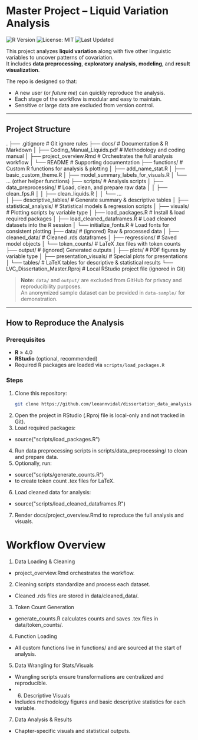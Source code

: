 # Master Project – Liquid Variation Analysis

![R Version](https://img.shields.io/badge/R-%3E%3D4.0-blue)
![License: MIT](https://img.shields.io/badge/License-MIT-green)
![Last Updated](https://img.shields.io/github/last-commit/leeannvidal/dissertation_data_analysis)

This project analyzes **liquid variation** along with five other linguistic variables to uncover patterns of covariation.  
It includes **data preprocessing**, **exploratory analysis**, **modeling**, and **result visualization**.  

The repo is designed so that:
- A new user (or *future me*) can quickly reproduce the analysis.
- Each stage of the workflow is modular and easy to maintain.
- Sensitive or large data are excluded from version control.

---

## Project Structure
.
├── .gitignore                        # Git ignore rules
├── docs/                              # Documentation & R Markdown
│   ├── Coding_Manual_Liquids.pdf      # Methodology and coding manual
│   ├── project_overview.Rmd           # Orchestrates the full analysis workflow
│   └── README                         # Supporting documentation
├── functions/                         # Custom R functions for analysis & plotting
│   ├── add_name_stat.R
│   ├── basic_custom_theme.R
│   ├── model_summary_labels_for_visuals.R
│   └── ... (other helper functions)
├── scripts/                           # Analysis scripts
│   ├── data_preprocessing/            # Load, clean, and prepare raw data
│   │   ├── clean_fps.R
│   │   ├── clean_liquids.R
│   │   └── ...  
│   ├── descriptive_tables/            # Generate summary & descriptive tables
│   ├── statistical_analysis/          # Statistical models & regression scripts
│   ├── visuals/                        # Plotting scripts by variable type
│   ├── load_packages.R                 # Install & load required packages
│   ├── load_cleaned_dataframes.R       # Load cleaned datasets into the R session
│   └── initialize_fonts.R              # Load fonts for consistent plotting
├── data/                               # (ignored) Raw & processed data
│   ├── cleaned_data/                   # Cleaned .rds dataframes
│   ├── regressions/                    # Saved model objects
│   └── token_counts/                   # LaTeX .tex files with token counts
├── output/                             # (ignored) Generated outputs
│   ├── plots/                          # PDF figures by variable type
│   ├── presentation_visuals/           # Special plots for presentations
│   └── tables/                         # LaTeX tables for descriptive & statistical results
└── LVC_Dissertation_Master.Rproj       # Local RStudio project file (ignored in Git)

> **Note:** `data/` and `output/` are excluded from GitHub for privacy and reproducibility purposes.  
> An anonymized sample dataset can be provided in `data-sample/` for demonstration.

---

## How to Reproduce the Analysis

### Prerequisites
- **R** ≥ 4.0
- **RStudio** (optional, recommended)
- Required R packages are loaded via `scripts/load_packages.R`

### Steps
  1. Clone this repository:
     ```bash
     git clone https://github.com/leeannvidal/dissertation_data_analysis.git
  2. Open the project in RStudio (.Rproj file is local-only and not tracked in Git).
  3. Load required packages:
  - source("scripts/load_packages.R")
  4. Run data preprocessing scripts in scripts/data_preprocessing/ to clean and prepare data.
  5. Optionally, run:
  - source("scripts/generate_counts.R")
  - to create token count .tex files for LaTeX.
  6. Load cleaned data for analysis:
  - source("scripts/load_cleaned_dataframes.R")
  7. Render docs/project_overview.Rmd to reproduce the full analysis and visuals.

# Workflow Overview
  1. Data Loading & Cleaning
  - project_overview.Rmd orchestrates the workflow.
  2. Cleaning scripts standardize and process each dataset.
  - Cleaned .rds files are stored in data/cleaned_data/.
  3. Token Count Generation
  - generate_counts.R calculates counts and saves .tex files in data/token_counts/.
  4. Function Loading
  - All custom functions live in functions/ and are sourced at the start of analysis.
  5. Data Wrangling for Stats/Visuals
  - Wrangling scripts ensure transformations are centralized and reproducible.
  - 6. Descriptive Visuals
  - Includes methodology figures and basic descriptive statistics for each variable.
  7. Data Analysis & Results
  - Chapter-specific visuals and statistical outputs.